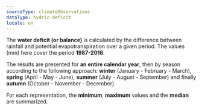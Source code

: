 ```yaml
---
sourceType: climateObservations
dataType: hydric-deficit
locale: en
---
```


The **water deficit (or balance)** is calculated by the difference between
rainfall and potential evapotranspiration over a given period. The values (mm)
here cover the period **1987-2016**.

The results are presented for **an entire calendar year**, then by season
according to the following approach: **winter** (January - February - March),
**spring** (April - May - June), **summer** (July - August - September) and
finally **autumn** (October - November - December).

For each representation, the **minimum**, **maximum** values and the **median**
are summarized.
